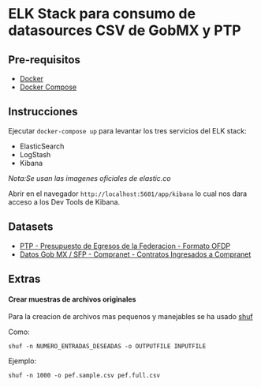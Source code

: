 # ELK Stack para consumo de datasources CSV de GobMX y PTP

## Pre-requisitos
- [Docker](https://docs.docker.com/install/)
- [Docker Compose](https://docs.docker.com/compose/install/)

## Instrucciones

Ejecutar `docker-compose up` para levantar los tres servicios del ELK stack:
- ElasticSearch
- LogStash
- Kibana

*Nota:Se usan las imagenes oficiales de elastic.co*

Abrir en el navegador `http://localhost:5601/app/kibana` lo cual nos dara acceso a los Dev Tools de Kibana.

## Datasets

- [PTP - Presupuesto de Egresos de la Federacion - Formato OFDP](./datasets/ptp-pef-ofdp/)
- [Datos Gob MX / SFP - Compranet - Contratos Ingresados a Compranet](./datasets/sfp-compranet-contratos/)

## Extras

#### Crear muestras de archivos originales

Para la creacion de archivos mas pequenos y manejables se ha usado [shuf](https://en.wikipedia.org/wiki/Shuf)

Como:
```
shuf -n NUMERO_ENTRADAS_DESEADAS -o OUTPUTFILE INPUTFILE
```

Ejemplo:
```
shuf -n 1000 -o pef.sample.csv pef.full.csv
```
